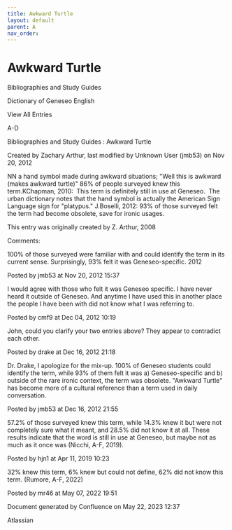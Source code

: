 ```yaml
---
title: Awkward Turtle
layout: default
parent: A
nav_order:
---
```


# Awkward Turtle

Bibliographies and Study Guides

Dictionary of Geneseo English

View All Entries

A-D

Bibliographies and Study Guides : Awkward Turtle

Created by  Zachary Arthur, last modified by  Unknown User (jmb53) on Nov 20, 2012

NN a hand symbol made during awkward situations; &quot;Well this is awkward (makes awkward turtle)&quot; 86% of people surveyed knew this term.KChapman, 2010:  This term is definitely still in use at Geneseo.  The urban dictionary notes that the hand symbol is actually the American Sign Language sign for &quot;platypus.&quot; J.Boselli, 2012: 93% of those surveyed felt the term had become obsolete, save for ironic usages. 

This entry was originally created by Z. Arthur, 2008

Comments:

100% of those surveyed were familiar with and could identify the term in its current sense. Surprisingly, 93% felt it was Geneseo-specific. 2012

Posted by jmb53 at Nov 20, 2012 15:37

I would agree with those who felt it was Geneseo specific. I have never heard it outside of Geneseo. And anytime I have used this in another place the people I have been with did not know what I was referring to. 

Posted by cmf9 at Dec 04, 2012 10:19

John, could you clarify your two entries above? They appear to contradict each other.

Posted by drake at Dec 16, 2012 21:18

Dr. Drake, I apologize for the mix-up. 100% of Geneseo students could identify the term, while 93% of them felt it was a) Geneseo-specific and b) outside of the rare ironic context, the term was obsolete. &quot;Awkward Turtle&quot; has become more of a cultural reference than a term used in daily conversation.

Posted by jmb53 at Dec 16, 2012 21:55

57.2% of those surveyed knew this term, while 14.3% knew it but were not completely sure what it meant, and 28.5% did not know it at all. These results indicate that the word is still in use at Geneseo, but maybe not as much as it once was (Nicchi, A-F, 2019). 

Posted by hjn1 at Apr 11, 2019 10:23

32% knew this term, 6% knew but could not define, 62% did not know this term. (Rumore, A-F, 2022)

Posted by mr46 at May 07, 2022 19:51

Document generated by Confluence on May 22, 2023 12:37

Atlassian
